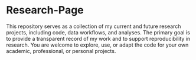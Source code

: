 # Research-Page
This repository serves as a collection of my current and future research projects, including code, data workflows, and analyses. The primary goal is to provide a transparent record of my work and to support reproducibility in research. You are welcome to explore, use, or adapt the code for your own academic, professional, or personal projects. 
